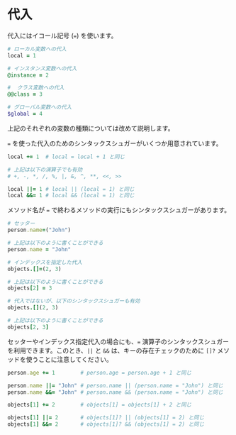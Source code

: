 # 代入

代入にはイコール記号 (`=`) を使います。

```ruby
# ローカル変数への代入
local = 1

# インスタンス変数への代入
@instance = 2

#  クラス変数への代入
@@class = 3

# グローバル変数への代入
$global = 4
```

上記のそれぞれの変数の種類については改めて説明します。

`=` を使った代入のためのシンタックスシュガーがいくつか用意されています。

```ruby
local += 1  # local = local + 1 と同じ

# 上記は以下の演算子でも有効
# +, -, *, /, %, |, &, ^, **, <<, >>

local ||= 1 # local || (local = 1) と同じ
local &&= 1 # local && (local = 1) と同じ
```

メソッド名が `=` で終わるメソッドの実行にもシンタックスシュガーがあります。

```ruby
# セッター
person.name=("John")

# 上記は以下のように書くことができる
person.name = "John"

# インデックスを指定した代入
objects.[]=(2, 3)

# 上記は以下のように書くことができる
objects[2] = 3

# 代入ではないが、以下のシンタックスシュガーも有効
objects.[](2, 3)

# 上記は以下のように書くことができる
objects[2, 3]
```

セッターやインデックス指定代入の場合にも、`=` 演算子のシンタックスシュガーを利用できます。このとき、`||` と `&&` は、キーの存在チェックのために `[]?` メソッドを使うことに注意してください。

```ruby
person.age += 1        # person.age = person.age + 1 と同じ

person.name ||= "John" # person.name || (person.name = "John") と同じ
person.name &&= "John" # person.name && (person.name = "John") と同じ

objects[1] += 2        # objects[1] = objects[1] + 2 と同じ

objects[1] ||= 2       # objects[1]? || (objects[1] = 2) と同じ
objects[1] &&= 2       # objects[1]? && (objects[1] = 2) と同じ
```
